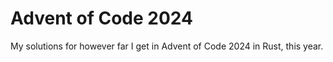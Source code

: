 ﻿# Advent of Code 2024
My solutions for however far I get in Advent of Code 2024 in Rust, this year.
